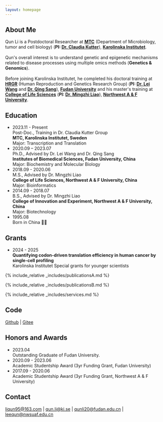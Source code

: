 ```yaml
---
layout: homepage
---
```


## About Me

Qun Li is a Postdoctoral Researcher at [**MTC**](https://ki.se/mtc) (Department of Microbiology, tumor and cell biology) (**PI: [Dr. Claudia Kutter](https://ki.se/en/research/groups/regulatory-transcriptomics-kutter-group)**), **[Karolinska Institutet](https://ki.se/)**. <br>
<br>
Qun's overall interest is to understand genetic and epigenetic mechanisms related to disease processes using multiple omics methods (**Genetics & Genomics**). <br>
<br>
Before joining Karolinska Institutet, he completed his doctoral training at [**HRGR**](https://reprod-genet.fudan.edu.cn/) (Human Reproduction and Genetics Research Group) (**PI: [Dr. Lei Wang](https://reprod-genet.fudan.edu.cn/laben/c5/0f/c23194a247055/page.htm)** and **[Dr. Qing Sang](https://reprod-genet.fudan.edu.cn/laben/c5/10/c23194a247056/page.htm)**), **[Fudan University](https://www.fudan.edu.cn/)** and his master's training at **[College of Life Sciences](https://sm.nwafu.edu.cn/index.htm)** (**PI: [Dr. Mingzhi Liao](https://sm.nwafu.edu.cn/szdw/js2/389648.htm)**), **[Northwest A & F University](https://www.nwsuaf.edu.cn/)**. <br>


## Education
- 2023.11 - Present <br>
Post-Doc., Training in Dr. Claudia Kutter Group <br>
**MTC, Karolinska Institutet, Sweden** <br>
Major: Transcription and Translation
- 2020.09 – 2023.07 <br>
Ph.D., Advised by Dr. Lei Wang and Dr. Qing Sang<br>
**Institutes of Biomedical Sciences, Fudan University, China** <br>
Major: Biochemistry and Molecular Biology
- 2018.09 - 2020.06 <br>
M.S., Advised by Dr. Mingzhi Liao <br>
**College of Life Sciences, Northwest A & F University, China** <br>
Major: Bioinformatics
- 2014.09 - 2018.07 <br>
B.S., Advised by Dr. Mingzhi Liao <br>
**College of Innovation and Experiment, Northwest A & F University, China** <br>
Major: Biotechnology
- 1995.08 <br>
Born in China 🐣🐣 

## Grants
- 2024 - 2025 <br>
**Quantifying codon-driven translation efficiency in human cancer by single-cell profiling** <br>
Karolinska Institutet Special grants for younger scientists

{% include_relative _includes/publicationsA.md %}

{% include_relative _includes/publicationsB.md %}

{% include_relative _includes/services.md %}

## Code
[Github](https://github.com/QunATCG) | [Gitee](https://gitee.com/qunatcg)

## Honors and Awards
- 2023.04 <br>
Outstanding Graduate of Fudan University.
- 2020.09 - 2023.06 <br> 
Academic Studentship Award (3yr Funding Grant, Fudan University)
- 2017.09 - 2020.06 <br> 
Academic Studentship Award (3yr Funding Grant, Northwest A & F University)

## Contact
[liqun95@163.com](mailto:liqun95@163.com) | [qun.li@ki.se](mailto:qun.li@ki.se) | [qunli20@fudan.edu.cn](mailto:qunli20@fudan.edu.cn) | [leequn@nwsuaf.edu.cn](mailto:leequn@nwsuaf.edu.cn)
